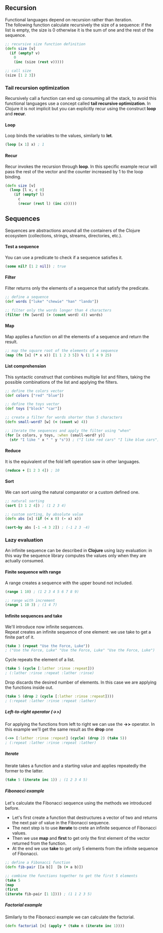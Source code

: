 ## Recursion
Functional languages depend on recursion rather than iteration.  
The following function calculate recursively the size of a sequence: if the list is empty, the size is 0 otherwise it is the sum of one and the rest of the sequence.
```clojure
;; recursive size function definition
(defn size [v]
  (if (empty? v)
    0
    (inc (size (rest v)))))

;; call size  
(size [1 2 3])
```
### Tail recursion optimization
Recursively call a function can end up consuming all the stack, to avoid this functional languages use a concept called **tail recursive optimization**. In Clojure it is not implicit but you can explicitly recur using the construct **loop** and **recur**.

#### Loop
Loop binds the variables to the values, similarly to **let**.
```clojure
(loop [x 1] x) ; 1
```

#### Recur
Recur invokes the recursion through **loop**. In this specific example recur will pass the rest of the vector and the counter increased by 1 to the loop binding.

```clojure
(defn size [v]
  (loop [l v, c 0]
    (if (empty? l)
      c
      (recur (rest l) (inc c)))))
```

## Sequences
Sequences are abstractions around all the containers of the Clojure ecosystem (collections, strings, streams, directories, etc.).

#### Test a sequence
You can use a predicate to check if a sequence satisfies it.

```clojure
(some nil? [1 2 nil]) ; true
```

#### Filter
Filter returns only the elements of a sequence that satisfy the predicate.

```clojure
;; define a sequence
(def words ["luke" "chewie" "han" "lando"])

;; filter only the words longer than 4 characters
(filter (fn [word] (> (count word) 4)) words)
```

#### Map
Map applies a function on all the elements of a sequence and return the result.

```clojure
;; map the square root of the elements of a sequence
(map (fn [x] (* x x)) [1 1 2 3 5]) % (1 1 4 9 25)
```

#### List comprehension
This syntactic construct that combines multiple list and filters, taking the possible combinations of the list and applying the filters.

```clojure
;; define the colors vector
(def colors ["red" "blue"])

;; define the toys vector
(def toys ["block" "car"])

;; create a filter for words shorter than 5 characters
(defn small-word? [w] (< (count w) 4))

;; iterate the sequences and apply the filter using "when"
(for [x colors, y toys, :when (small-word? y)]
  (str "I like " x " " y "s")) ; ("I like red cars" "I like blue cars")
```

#### Reduce
It is the equivalent of the fold left operation saw in other languages.

```clojure
(reduce + [1 2 3 4]) ; 10
```

#### Sort
We can sort using the natural comparator or a custom defined one.

```clojure
;; natural sorting
(sort [3 1 2 4]) ; (1 2 3 4)

;; custom sorting, by absolute value
(defn abs [x] (if (< x 0) (- x) x))

(sort-by abs [-1 -4 3 2]) ; (-1 2 3 -4)
```

### Lazy evaluation
An infinite sequence can be described in **Clojure** using lazy evaluation: in this way the sequence library computes the values only when they are actually consumed.

#### Finite sequence with range
A range creates a sequence with the upper bound not included.

```clojure
(range 1 10) ; (1 2 3 4 5 6 7 8 9)

;; range with increment
(range 1 10 3) ; (1 4 7)
```

#### Infinite sequences and take
We'll introduce now infinite sequences.  
Repeat creates an infinite sequence of one element: we use take to get a finite part of it.

```clojure
(take 3 (repeat "Use the Force, Luke"))
; ("Use the Force, Luke" "Use the Force, Luke" "Use the Force, Luke")
```

Cycle repeats the element of a list.

```clojure
(take 5 (cycle [:lather :rinse :repeat]))
; (:lather :rinse :repeat :lather :rinse)
```

Drop discards the desired number of elements. In this case we are applying the functions inside out.

```clojure
(take 5 (drop 2 (cycle [:lather :rinse :repeat])))
; (:repeat :lather :rinse :repeat :lather)
```

##### Left-to-right operator (->>)
For applying the functions from left to right we can use the **->>** operator. In this example we'll get the same result as the **drop** one

```clojure
(->> [:lather :rinse :repeat] (cycle) (drop 2) (take 5))
; (:repeat :lather :rinse :repeat :lather)
```

##### Iterate
Iterate takes a function and a starting value and applies repeatedly the former to the latter.

```clojure
(take 5 (iterate inc 1)) ; (1 2 3 4 5)
```

##### Fibonacci example
Let's calculate the Fibonacci sequence using the methods we introduced before.
* Let's first create a function that destructures a vector of two and returns the next pair of value in the Fibonacci sequence.
* The next step is to use **iterate** to crete an infinite sequence of Fibonacci values.
* Then we use **map** and **first** to get only the first element of the vector returned from the function.
* At the end we use **take** to get only 5 elements from the infinite sequence of Fibonacci.

```clojure
;; define a Fibonacci function
(defn fib-pair [[a b]]  [b (+ a b)])

;; combine the functions together to get the first 5 elements
(take 5
(map
(first
(iterate fib-pair [1 1]))) ; (1 1 2 3 5)
```

##### Factorial example
Similarly to the Fibonacci example we can calculate the factorial.
```clojure
(defn factorial [n] (apply * (take n (iterate inc 1))))
```
